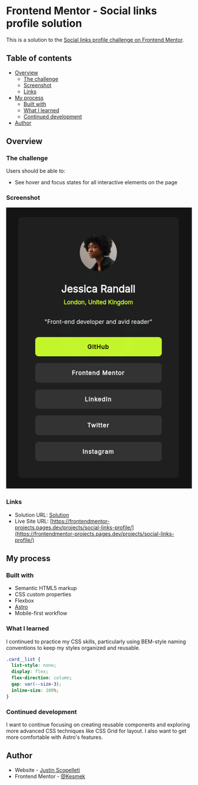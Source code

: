 # Frontend Mentor - Social links profile solution

This is a solution to the
[Social links profile challenge on Frontend Mentor](https://www.frontendmentor.io/challenges/social-links-profile-UG32l9m6dQ).

## Table of contents

- [Overview](#overview)
  - [The challenge](#the-challenge)
  - [Screenshot](#screenshot)
  - [Links](#links)
- [My process](#my-process)
  - [Built with](#built-with)
  - [What I learned](#what-i-learned)
  - [Continued development](#continued-development)
- [Author](#author)

## Overview

### The challenge

Users should be able to:

- See hover and focus states for all interactive elements on the page

### Screenshot

![preview of solution](./preview.png)

### Links

- Solution URL:
  [Solution](https://www.frontendmentor.io/solutions/social-links-profile-sWV-F4DhXc)
- Live Site URL:
  [https://frontendmentor-projects.pages.dev/projects/social-links-profile/](https://frontendmentor-projects.pages.dev/projects/social-links-profile/)

## My process

### Built with

- Semantic HTML5 markup
- CSS custom properties
- Flexbox
- [Astro](https://astro.build)
- Mobile-first workflow

### What I learned

I continued to practice my CSS skills, particularly using BEM-style naming
conventions to keep my styles organized and reusable.

```css
.card__list {
  list-style: none;
  display: flex;
  flex-direction: column;
  gap: var(--size-3);
  inline-size: 100%;
}
```

### Continued development

I want to continue focusing on creating reusable components and exploring more
advanced CSS techniques like CSS Grid for layout. I also want to get more
comfortable with Astro's features.

## Author

- Website - [Justin Scopelleti](https://justin-scopelleti.com/)
- Frontend Mentor - [@Kesmek](https://www.frontendmentor.io/profile/Kesmek)
